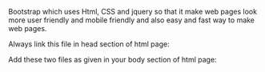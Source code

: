 Bootstrap which uses Html, CSS and jquery so that it make web pages look more user friendly and mobile friendly and also easy and fast way to make web pages.

Always link this file in head section of html page:
<Head><link rel="stylesheet" href="https://maxcdn.bootstrapcdn.com/bootstrap/3.3.7/css/bootstrap.min.css"</Head>
Add these two files as given in your body section of html page:
<body><script src="https://ajax.googleapis.com/ajax/libs/jquery/3.2.1/jquery.min.js"></script><script src="https://maxcdn.bootstrapcdn.com/bootstrap/3.3.7/js/bootstrap.min.js"></script>
</body>
